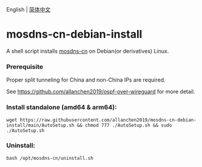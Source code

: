 English | [简体中文](./README_zh-CN.md)
# mosdns-cn-debian-install
A shell script installs [mosdns-cn](https://github.com/IrineSistiana/mosdns-cn) on Debian(or derivatives) Linux.

### Prerequisite
Proper split tunneling for China and non-China IPs are required. 

See https://github.com/allanchen2019/ospf-over-wireguard for more detail.

### Install standalone (amd64 & arm64):
```
wget https://raw.githubusercontent.com/allanchen2019/mosdns-cn-debian-install/main/AutoSetup.sh && chmod 777 ./AutoSetup.sh && sudo ./AutoSetup.sh
```


### Uninstall:
```
bash /opt/mosdns-cn/uninstall.sh
```
